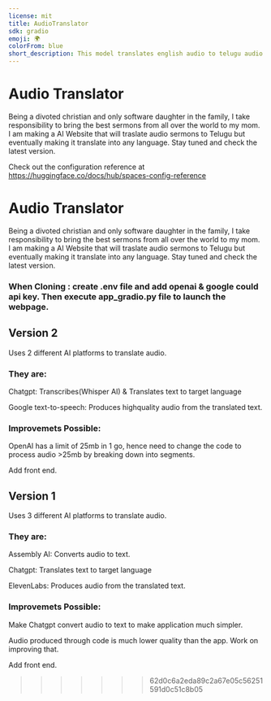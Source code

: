 ```yaml
---
license: mit
title: AudioTranslator
sdk: gradio
emoji: 🌍
colorFrom: blue
short_description: This model translates english audio to telugu audio
---
```



# Audio Translator
Being a divoted christian and only software daughter in the family, I take responsibility to bring the best sermons from all over the world to my mom.   
I am making a AI Website that will traslate audio sermons to Telugu but eventually making it translate into any language. Stay tuned and check the latest version. 


Check out the configuration reference at https://huggingface.co/docs/hub/spaces-config-reference

# Audio Translator
Being a divoted christian and only software daughter in the family, I take responsibility to bring the best sermons from all over the world to my mom.   
I am making a AI Website that will traslate audio sermons to Telugu but eventually making it translate into any language. Stay tuned and check the latest version. 

### When Cloning : create .env file and add openai & google could api key. Then execute app_gradio.py file to launch the webpage. 

## Version 2 
Uses 2 different AI platforms to translate audio. 

### They are:

Chatgpt: Transcribes(Whisper AI) & Translates text to target language 

Google text-to-speech: Produces highquality audio from the translated text. 

### Improvemets Possible:

OpenAI has a limit of 25mb in 1 go, hence need to change the code to process audio >25mb by breaking down into segments. 

Add front end.

## Version 1 
Uses 3 different AI platforms to translate audio. 

### They are:

Assembly AI: Converts audio to text.

Chatgpt: Translates text to target language 

ElevenLabs: Produces audio from the translated text. 

### Improvemets Possible:

Make Chatgpt convert audio to text to make application much simpler. 

Audio produced through code is much lower quality than the app. Work on improving that.

Add front end.


>>>>>>> 62d0c6a2eda89c2a67e05c56251591d0c51c8b05
